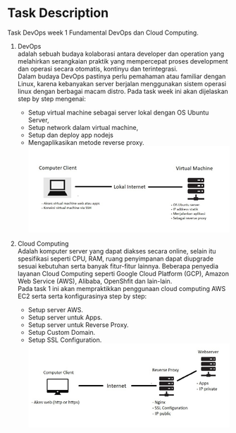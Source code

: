 # Task Description

Task DevOps week 1 Fundamental DevOps dan Cloud Computing.

1. DevOps <br />
   adalah sebuah budaya kolaborasi antara developer dan operation yang melahirkan serangkaian praktik yang mempercepat proses development dan operasi secara otomatis, kontinyu dan terintegrasi. <br />
   Dalam budaya DevOps pastinya perlu pemahaman atau familiar dengan Linux, karena kebanyakan server berjalan menggunakan sistem operasi linux dengan berbagai macam distro.
   Pada task week ini akan dijelaskan step by step mengenai:
   - Setup virtual machine sebagai server lokal dengan OS Ubuntu Server, 
   - Setup network dalam virtual machine, 
   - Setup dan deploy app nodejs
   - Mengaplikasikan metode reverse proxy.
 ![Intro](intro0.jpg) <br />

   
2. Cloud Computing <br />
   Adalah komputer server yang dapat diakses secara online, selain itu spesifikasi seperti CPU, RAM, ruang penyimpanan dapat diupgrade sesuai kebutuhan serta banyak fitur-fitur lainnya. Beberapa penyedia layanan Cloud Computing seperti Google Cloud Platform (GCP), Amazon Web Service (AWS), Alibaba, OpenShfit dan lain-lain. <br />
   Pada task 1 ini akan mempraktikkan penggunaan cloud computing AWS EC2 serta serta konfigurasinya step by step:
   - Setup server AWS.
   - Setup server untuk Apps.
   - Setup server untuk Reverse Proxy.
   - Setup Custom Domain.
   - Setup SSL Configuration.
 ![Intro](intro1.jpg) <br />
